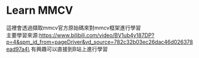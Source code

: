 # Learn MMCV
這裡會透過擷取mmcv官方原始碼來對mmcv框架進行學習\
主要學習來源:https://www.bilibili.com/video/BV1ub4y187DP?p=4&spm_id_from=pageDriver&vd_source=782c32b03ec26dac46d026378ead97a4\
有興趣可以直接到B站上進行學習
